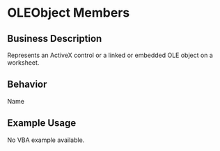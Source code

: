 # OLEObject Members

## Business Description
Represents an ActiveX control or a linked or embedded OLE object on a worksheet.

## Behavior
Name

## Example Usage
No VBA example available.